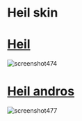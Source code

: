 # Heil skin



# [Heil](https://drive.google.com/file/d/1IWsF4kvYMUkZOW8xNKcPjpYLi-Q-3Fok/view?usp=drive_link&export=download)
![screenshot474](https://github.com/user-attachments/assets/2edfdc32-dbf2-462a-adfb-f74ab628dc31)

# [Heil andros](https://drive.google.com/file/d/1SrYwLS7-yghXmRwOpUD2uvkoE7PiPdVE/view?usp=sharing)
![screenshot477](https://github.com/user-attachments/assets/b2c5de87-d4d1-4ebe-a0be-9ed9472b43ff)

